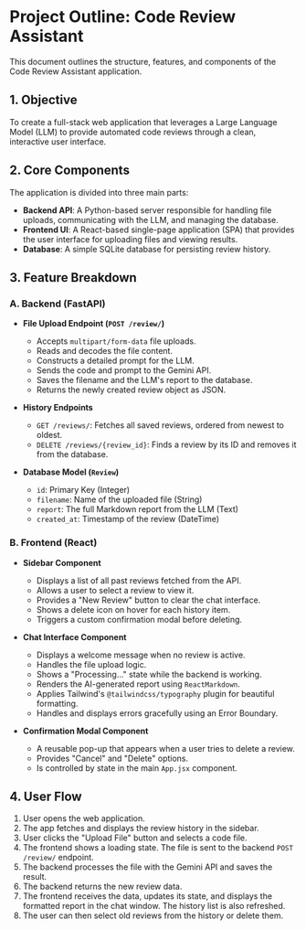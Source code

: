 # Project Outline: Code Review Assistant

This document outlines the structure, features, and components of the Code Review Assistant application.

## 1. Objective

To create a full-stack web application that leverages a Large Language Model (LLM) to provide automated code reviews through a clean, interactive user interface.

## 2. Core Components

The application is divided into three main parts:

-   **Backend API**: A Python-based server responsible for handling file uploads, communicating with the LLM, and managing the database.
-   **Frontend UI**: A React-based single-page application (SPA) that provides the user interface for uploading files and viewing results.
-   **Database**: A simple SQLite database for persisting review history.

## 3. Feature Breakdown

### A. Backend (FastAPI)

-   **File Upload Endpoint (`POST /review/`)**
    -   Accepts `multipart/form-data` file uploads.
    -   Reads and decodes the file content.
    -   Constructs a detailed prompt for the LLM.
    -   Sends the code and prompt to the Gemini API.
    -   Saves the filename and the LLM's report to the database.
    -   Returns the newly created review object as JSON.

-   **History Endpoints**
    -   `GET /reviews/`: Fetches all saved reviews, ordered from newest to oldest.
    -   `DELETE /reviews/{review_id}`: Finds a review by its ID and removes it from the database.

-   **Database Model (`Review`)**
    -   `id`: Primary Key (Integer)
    -   `filename`: Name of the uploaded file (String)
    -   `report`: The full Markdown report from the LLM (Text)
    -   `created_at`: Timestamp of the review (DateTime)

### B. Frontend (React)

-   **Sidebar Component**
    -   Displays a list of all past reviews fetched from the API.
    -   Allows a user to select a review to view it.
    -   Provides a "New Review" button to clear the chat interface.
    -   Shows a delete icon on hover for each history item.
    -   Triggers a custom confirmation modal before deleting.

-   **Chat Interface Component**
    -   Displays a welcome message when no review is active.
    -   Handles the file upload logic.
    -   Shows a "Processing..." state while the backend is working.
    -   Renders the AI-generated report using `ReactMarkdown`.
    -   Applies Tailwind's `@tailwindcss/typography` plugin for beautiful formatting.
    -   Handles and displays errors gracefully using an Error Boundary.

-   **Confirmation Modal Component**
    -   A reusable pop-up that appears when a user tries to delete a review.
    -   Provides "Cancel" and "Delete" options.
    -   Is controlled by state in the main `App.jsx` component.

## 4. User Flow

1.  User opens the web application.
2.  The app fetches and displays the review history in the sidebar.
3.  User clicks the "Upload File" button and selects a code file.
4.  The frontend shows a loading state. The file is sent to the backend `POST /review/` endpoint.
5.  The backend processes the file with the Gemini API and saves the result.
6.  The backend returns the new review data.
7.  The frontend receives the data, updates its state, and displays the formatted report in the chat window. The history list is also refreshed.
8.  The user can then select old reviews from the history or delete them.